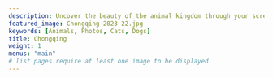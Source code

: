 ```yaml
---
description: Uncover the beauty of the animal kingdom through your screen.
featured_image: Chongqing-2023-22.jpg
keywords: [Animals, Photos, Cats, Dogs]
title: Chongqing
weight: 1
menus: "main"
# list pages require at least one image to be displayed.
---
```

